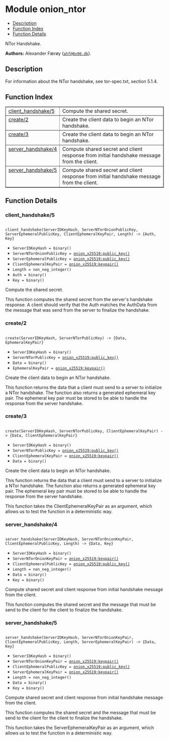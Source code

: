 

# Module onion_ntor #
* [Description](#description)
* [Function Index](#index)
* [Function Details](#functions)

NTor Handshake.

__Authors:__ Alexander Færøy ([`ahf@0x90.dk`](mailto:ahf@0x90.dk)).

<a name="description"></a>

## Description ##
For information about the NTor handshake, see tor-spec.txt, section 5.1.4.
<a name="index"></a>

## Function Index ##


<table width="100%" border="1" cellspacing="0" cellpadding="2" summary="function index"><tr><td valign="top"><a href="#client_handshake-5">client_handshake/5</a></td><td>Compute the shared secret.</td></tr><tr><td valign="top"><a href="#create-2">create/2</a></td><td>Create the client data to begin an NTor handshake.</td></tr><tr><td valign="top"><a href="#create-3">create/3</a></td><td>Create the client data to begin an NTor handshake.</td></tr><tr><td valign="top"><a href="#server_handshake-4">server_handshake/4</a></td><td>Compute shared secret and client response from initial handshake message from the client.</td></tr><tr><td valign="top"><a href="#server_handshake-5">server_handshake/5</a></td><td>Compute shared secret and client response from initial handshake message from the client.</td></tr></table>


<a name="functions"></a>

## Function Details ##

<a name="client_handshake-5"></a>

### client_handshake/5 ###

<pre><code>
client_handshake(ServerIDKeyHash, ServerNTorOnionPublicKey, ServerEphemeralPublicKey, ClientEphemeralKeyPair, Length) -&gt; {Auth, Key}
</code></pre>

<ul class="definitions"><li><code>ServerIDKeyHash = binary()</code></li><li><code>ServerNTorOnionPublicKey = <a href="onion_x25519.md#type-public_key">onion_x25519:public_key()</a></code></li><li><code>ServerEphemeralPublicKey = <a href="onion_x25519.md#type-public_key">onion_x25519:public_key()</a></code></li><li><code>ClientEphemeralKeyPair = <a href="onion_x25519.md#type-keypair">onion_x25519:keypair()</a></code></li><li><code>Length = non_neg_integer()</code></li><li><code>Auth = binary()</code></li><li><code>Key = binary()</code></li></ul>

Compute the shared secret.

This function computes the shared secret from the server's handshake
response. A client should verify that the Auth matches the AuthData from the
message that was send from the server to finalize the handshake.

<a name="create-2"></a>

### create/2 ###

<pre><code>
create(ServerIDKeyHash, ServerNTorPublicKey) -&gt; {Data, EphemeralKeyPair}
</code></pre>

<ul class="definitions"><li><code>ServerIDKeyHash = binary()</code></li><li><code>ServerNTorPublicKey = <a href="onion_x25519.md#type-public_key">onion_x25519:public_key()</a></code></li><li><code>Data = binary()</code></li><li><code>EphemeralKeyPair = <a href="onion_x25519.md#type-keypair">onion_x25519:keypair()</a></code></li></ul>

Create the client data to begin an NTor handshake.

This function returns the data that a client must send to a server to
initialize a NTor handshake. The function also returns a generated ephemeral
key pair. The ephemeral key pair must be stored to be able to handle the
response from the server handshake.

<a name="create-3"></a>

### create/3 ###

<pre><code>
create(ServerIDKeyHash, ServerNTorPublicKey, ClientEphemeralKeyPair) -&gt; {Data, ClientEphemeralKeyPair}
</code></pre>

<ul class="definitions"><li><code>ServerIDKeyHash = binary()</code></li><li><code>ServerNTorPublicKey = <a href="onion_x25519.md#type-public_key">onion_x25519:public_key()</a></code></li><li><code>ClientEphemeralKeyPair = <a href="onion_x25519.md#type-keypair">onion_x25519:keypair()</a></code></li><li><code>Data = binary()</code></li></ul>

Create the client data to begin an NTor handshake.

This function returns the data that a client must send to a server to
initialize a NTor handshake. The function also returns a generated ephemeral
key pair. The ephemeral key pair must be stored to be able to handle the
response from the server handshake.

This function takes the ClientEphemeralKeyPair as an argument, which allows
us to test the function in a deterministic way.

<a name="server_handshake-4"></a>

### server_handshake/4 ###

<pre><code>
server_handshake(ServerIDKeyHash, ServerNTorOnionKeyPair, ClientEphemeralPublicKey, Length) -&gt; {Data, Key}
</code></pre>

<ul class="definitions"><li><code>ServerIDKeyHash = binary()</code></li><li><code>ServerNTorOnionKeyPair = <a href="onion_x25519.md#type-keypair">onion_x25519:keypair()</a></code></li><li><code>ClientEphemeralPublicKey = <a href="onion_x25519.md#type-public_key">onion_x25519:public_key()</a></code></li><li><code>Length = non_neg_integer()</code></li><li><code>Data = binary()</code></li><li><code>Key = binary()</code></li></ul>

Compute shared secret and client response from initial handshake message from the client.

This function computes the shared secret and the message that must be send
to the client for the client to finalize the handshake.

<a name="server_handshake-5"></a>

### server_handshake/5 ###

<pre><code>
server_handshake(ServerIDKeyHash, ServerNTorOnionKeyPair, ClientEphemeralPublicKey, Length, ServerEphemeralKeyPair) -&gt; {Data, Key}
</code></pre>

<ul class="definitions"><li><code>ServerIDKeyHash = binary()</code></li><li><code>ServerNTorOnionKeyPair = <a href="onion_x25519.md#type-keypair">onion_x25519:keypair()</a></code></li><li><code>ClientEphemeralPublicKey = <a href="onion_x25519.md#type-public_key">onion_x25519:public_key()</a></code></li><li><code>ServerEphemeralKeyPair = <a href="onion_x25519.md#type-keypair">onion_x25519:keypair()</a></code></li><li><code>Length = non_neg_integer()</code></li><li><code>Data = binary()</code></li><li><code>Key = binary()</code></li></ul>

Compute shared secret and client response from initial handshake message from the client.

This function computes the shared secret and the message that must be send
to the client for the client to finalize the handshake.

This function takes the ServerEphemeralKeyPair as an argument, which allows
us to test the function in a deterministic way.

